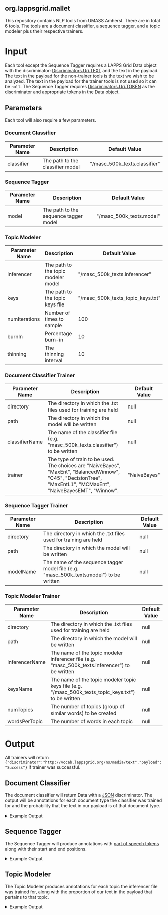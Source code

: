 ## org.lappsgrid.mallet
This repository contains NLP tools from UMASS Amherst. There are in total 6 tools. The tools are a document classifier, a sequence tagger, and a topic modeler plus their respective trainers. 

# Input
Each tool except the Sequence Tagger requires a LAPPS Grid Data object with the discriminator: [Discriminators.Uri.TEXT](http://vocab.lappsgrid.org/ns/media/text) and the text in the payload. The text in the payload for the non-trainer tools is the text we wish to be analyzed. The text in the payload for the trainer tools is not used so it can be `null`. The Sequence Tagger requires [Discriminators.Uri.TOKEN](http://vocab.lappsgrid.org/Token) as the discriminator and appropriate tokens in the Data object.

## Parameters
Each tool will also require a few parameters.

### Document Classifier
|Parameter Name|Description|Default Value|
| --- | --- | --- |
|classifier| The path to the classifier model | "/masc_500k_texts.classifier" |

### Sequence Tagger
|Parameter Name|Description|Default Value|
| --- | --- | --- |
|model| The path to the sequence tagger model | "/masc_500k_texts.model" |

### Topic Modeler
|Parameter Name|Description|Default Value|
| --- | --- | --- |
|inferencer| The path to the topic modeler model | "/masc_500k_texts.inferencer" |
|keys| The path to the topic keys file | "/masc_500k_texts_topic_keys.txt"|
|numIterations| Number of times to sample | 100|
|burnIn| Percentage burn-in | 10 |
|thinning| The thinning interval | 10 |

### Document Classifier Trainer
|Parameter Name|Description|Default Value|
| --- | --- | --- |
|directory| The directory in which the .txt files used for training are held | null |
|path| The directory in which the model will be written | null|
|classifierName| The name of the classifier file (e.g. "masc_500k_texts.classifier") to be written | null
|trainer| The type of train to be used. The choices are "NaiveBayes", "MaxEnt", "BalancedWinnow", "C45", "DecisionTree", "MaxEntL1", "MCMaxEnt", "NaiveBayesEMT", "Winnow". | "NaiveBayes"|

### Sequence Tagger Trainer
|Parameter Name|Description|Default Value|
| --- | --- | --- |
|directory| The directory in which the .txt files used for training are held | null |
|path| The directory in which the model will be written | null|
|modelName| The name of the sequence tagger model file (e.g. "masc_500k_texts.model") to be written | null

### Topic Modeler Trainer
|Parameter Name|Description|Default Value|
| --- | --- | --- |
|directory| The directory in which the .txt files used for training are held | null |
|path| The directory in which the model will be written | null|
|inferencerName| The name of the topic modeler inferencer file (e.g. "masc_500k_texts.inferencer") to be written | null
|keysName | The name of the topic modeler topic keys file (e.g. "/masc_500k_texts_topic_keys.txt") to be written | null
|numTopics| The number of topics (group of similar words) to be created | null|
|wordsPerTopic| The number of words in each topic | null|

# Output

All trainers will return ``{"discriminator":"http://vocab.lappsgrid.org/ns/media/text","payload":"Success"}`` if trainer was successful.

## Document Classifier
The document classifier will return Data with a [JSON](http://vocab.lappsgrid.org/ns/media/json) discriminator. The output will be annotations for each document type the classifier was trained for and the probability that the text in our payload is of that document type.

<details>
<summary>Example Output</summary>

```json
{
  "discriminator" : "http://vocab.lappsgrid.org/ns/media/json",
  "payload" : {
    "@context" : "http://vocab.lappsgrid.org/context-1.0.0.jsonld",
    "metadata" : { },
    "text" : {
      "@value" : "When you access Basic Completion by pressing Ctrl+Space, you get basic suggestions for variables, types, methods, expressions, and so on. When you call Basic Completion twice, it shows you more results, including private members and non-imported static members.\nThe Smart Completion feature is aware of the expected type and data flow, and offers the options relevant to the context. To call Smart Completion, press Ctrl+Shift+Space. When you call Smart Completion twice, it shows you more results, including chains.\nTo overwrite the identifier at the caret, instead of just inserting the suggestion, press Tab. This is helpful if you're editing part of an identifier, such as a file name.\nTo let IntelliJ IDEA complete a statement for you, press Ctrl+Shift+Enter. Statement Completion will automatically add the missing parentheses, brackets, braces and the necessary formatting.\nIf you want to see the suggested parameters for any method or constructor, press Ctrl+P. IntelliJ IDEA shows the parameter info for each overloaded method or constructor, and highlights the best match for the parameters already typed.\nThe Postfix Completion feature lets you transform an already typed expression to another one based on the postfix you type after a period, the expression type, and its context."
    },
    "views" : [ {
      "metadata" : {
        "contains" : {
          "document types" : {
            "producer" : "org.lappsgrid.mallet.DocumentClassification",
            "type" : "document-types:mallet"
          }
        }
      },
      "annotations" : [ {
        "id" : "documentType0",
        "features" : {
          "documentType" : "email",
          "probability" : "0.16769196908503556"
        }
      }, {
        "id" : "documentType1",
        "features" : {
          "documentType" : "newspaper_newswire",
          "probability" : "0.15269109839819786"
        }
      }, {
        "id" : "documentType2",
        "features" : {
          "documentType" : "letters",
          "probability" : "0.10096031267887731"
        }
      }, {
        "id" : "documentType3",
        "features" : {
          "documentType" : "spam",
          "probability" : "0.08455659858471774"
        }
      }, {
        "id" : "documentType4",
        "features" : {
          "documentType" : "journal",
          "probability" : "0.04551115427282711"
        }
      }, {
        "id" : "documentType5",
        "features" : {
          "documentType" : "movie-script",
          "probability" : "0.0380435195433462"
        }
      }, {
        "id" : "documentType6",
        "features" : {
          "documentType" : "jokes",
          "probability" : "0.03579415539387567"
        }
      }, {
        "id" : "documentType7",
        "features" : {
          "documentType" : "essays",
          "probability" : "0.0317846996088732"
        }
      }, {
        "id" : "documentType8",
        "features" : {
          "documentType" : "technical",
          "probability" : "0.031520598294279896"
        }
      }, {
        "id" : "documentType9",
        "features" : {
          "documentType" : "non-fiction",
          "probability" : "0.03081788850443121"
        }
      }, {
        "id" : "documentType10",
        "features" : {
          "documentType" : "blog",
          "probability" : "0.030392432805804375"
        }
      }, {
        "id" : "documentType11",
        "features" : {
          "documentType" : "fiction",
          "probability" : "0.029407520550799326"
        }
      }, {
        "id" : "documentType12",
        "features" : {
          "documentType" : "govt-docs",
          "probability" : "0.029032915493799397"
        }
      }, {
        "id" : "documentType13",
        "features" : {
          "documentType" : "court transcript",
          "probability" : "0.028816569544770857"
        }
      }, {
        "id" : "documentType14",
        "features" : {
          "documentType" : "travel-guides",
          "probability" : "0.0279566731838214"
        }
      }, {
        "id" : "documentType15",
        "features" : {
          "documentType" : "twitter",
          "probability" : "0.027532100906652333"
        }
      }, {
        "id" : "documentType16",
        "features" : {
          "documentType" : "face-to-face",
          "probability" : "0.027295018793301956"
        }
      }, {
        "id" : "documentType17",
        "features" : {
          "documentType" : "ficlets",
          "probability" : "0.027127692885481405"
        }
      }, {
        "id" : "documentType18",
        "features" : {
          "documentType" : "telephone",
          "probability" : "0.026654428854579585"
        }
      }, {
        "id" : "documentType19",
        "features" : {
          "documentType" : "debate-transcript",
          "probability" : "0.026412652616527484"
        }
      } ]
    } ]
  },
  "parameters" : {
    "model" : "PATH/TO/CLASSIFIER/masc_500k_texts.classifier"
  }
}
```

</details>

## Sequence Tagger
The Sequence Tagger will produce annotations with [part of speech tokens](http://vocab.lappsgrid.org/Token#pos) along with their start and end positions.

<details>
<summary>Example Output</summary>

```json
{
  "discriminator" : "http://vocab.lappsgrid.org/ns/media/jsonld#lif",
  "payload" : {
    "@context" : "http://vocab.lappsgrid.org/context-1.0.0.jsonld",
    "metadata" : { },
    "text" : { },
    "views" : [ {
      "metadata" : {
        "contains" : {
          "http://vocab.lappsgrid.org/Token#pos" : {
            "producer" : "org.lappsgrid.mallet.SequenceTagging",
            "type" : "pos:mallet"
          }
        }
      },
      "annotations" : [ {
        "id" : "tok0",
        "start" : 0,
        "end" : 2,
        "@type" : "http://vocab.lappsgrid.org/Token#pos",
        "features" : {
          "word" : "Don",
          "pos" : "NNP"
        }
      }, {
        "id" : "tok1",
        "start" : 3,
        "end" : 4,
        "@type" : "http://vocab.lappsgrid.org/Token#pos",
        "features" : {
          "word" : "'t",
          "pos" : ","
        }
      }, {
        "id" : "tok2",
        "start" : 6,
        "end" : 10,
        "@type" : "http://vocab.lappsgrid.org/Token#pos",
        "features" : {
          "word" : "count",
          "pos" : "VBZ"
        }
      }, {
        "id" : "tok3",
        "start" : 12,
        "end" : 14,
        "@type" : "http://vocab.lappsgrid.org/Token#pos",
        "features" : {
          "word" : "the",
          "pos" : "DT"
        }
      }, {
        "id" : "tok4",
        "start" : 16,
        "end" : 19,
        "@type" : "http://vocab.lappsgrid.org/Token#pos",
        "features" : {
          "word" : "days",
          "pos" : "NNP"
        }
      }, {
        "id" : "tok5",
        "start" : 20,
        "end" : 20,
        "@type" : "http://vocab.lappsgrid.org/Token#pos",
        "features" : {
          "word" : ".",
          "pos" : "."
        }
      }, {
        "id" : "tok6",
        "start" : 22,
        "end" : 25,
        "@type" : "http://vocab.lappsgrid.org/Token#pos",
        "features" : {
          "word" : "Make",
          "pos" : "VBZ"
        }
      }, {
        "id" : "tok7",
        "start" : 27,
        "end" : 29,
        "@type" : "http://vocab.lappsgrid.org/Token#pos",
        "features" : {
          "word" : "the",
          "pos" : "DT"
        }
      }, {
        "id" : "tok8",
        "start" : 31,
        "end" : 34,
        "@type" : "http://vocab.lappsgrid.org/Token#pos",
        "features" : {
          "word" : "days",
          "pos" : "NNP"
        }
      }, {
        "id" : "tok9",
        "start" : 36,
        "end" : 40,
        "@type" : "http://vocab.lappsgrid.org/Token#pos",
        "features" : {
          "word" : "count",
          "pos" : "NNP"
        }
      }, {
        "id" : "tok10",
        "start" : 41,
        "end" : 41,
        "@type" : "http://vocab.lappsgrid.org/Token#pos",
        "features" : {
          "word" : ".",
          "pos" : "."
        }
      } ]
    } ]
  },
  "parameters" : { }
}
```

</details>

## Topic Modeler
The Topic Modeler produces annotations for each topic the inferencer file was trained for, along with the proportion of our text in the payload that pertains to that topic.

<details>
<summary>Example Output</summary>

```json
{
  "discriminator" : "http://vocab.lappsgrid.org/ns/media/json",
  "payload" : {
    "@context" : "http://vocab.lappsgrid.org/context-1.0.0.jsonld",
    "metadata" : { },
    "text" : {
      "@value" : "Research scientists are the primary audience for the journal, but summaries and accompanying articles are intended to make many of the most important papers understandable to scientists in other fields and the educated public. Towards the front of each issue are editorials, news and feature articles on issues of general interest to scientists, including current affairs, science funding, business, scientific ethics and research breakthroughs. There are also sections on books and arts. The remainder of the journal consists mostly of research papers (articles or letters), which are often dense and highly technical. Because of strict limits on the length of papers, often the printed text is actually a summary of the work in question with many details relegated to accompanying supplementary material on the journal's website."
    },
    "views" : [ {
      "metadata" : {
        "contains" : {
          "topic proportions" : {
            "producer" : "org.lappsgrid.mallet.TopicModeling",
            "type" : "topic-proportions:mallet"
          }
        }
      },
      "annotations" : [ {
        "id" : "topic0",
        "features" : {
          "topic" : "wildlife today year community work goodwill people youth animals children dear job animal special guide young sincerely family ",
          "proportion" : "0.0035211267605633804"
        }
      }, {
        "id" : "topic1",
        "features" : {
          "topic" : "nest pattern expression gad antie species function ants river gradient valley end channels fibroblasts lakes change scd bound ",
          "proportion" : "0.12089201877934272"
        }
      }, {
        "id" : "topic2",
        "features" : {
          "topic" : "city chinese vegas las road island east street center built china kong’s macau town bay museum market temple ",
          "proportion" : "0.008215962441314555"
        }
      }, {
        "id" : "topic3",
        "features" : {
          "topic" : "eyes looked back door face nepthys room don’t didn’t air hands walked hair turned hand girl dark it’s ",
          "proportion" : "0.128716744913928"
        }
      }, {
        "id" : "topic4",
        "features" : {
          "topic" : "america states world state law american make government country united health important money national tax care work county ",
          "proportion" : "0.15062597809076683"
        }
      }, {
        "id" : "topic5",
        "features" : {
          "topic" : "indigenous document words languages book english microsoft identity native word spanish org chapter disease tom women patients tests ",
          "proportion" : "0.016040688575899843"
        }
      }, {
        "id" : "topic6",
        "features" : {
          "topic" : "day good long make life people home made years find end put give left great times found place ",
          "proportion" : "0.005086071987480438"
        }
      }, {
        "id" : "topic7",
        "features" : {
          "topic" : "power significant crisis patients results system yhl emissions risk study important health energy normal yol markets program effect ",
          "proportion" : "0.022300469483568074"
        }
      }, {
        "id" : "topic8",
        "features" : {
          "topic" : "mail commission moore rate services report rules proposed karnes classification seaman request interview act change tibbets heston decision ",
          "proportion" : "0.020735524256651018"
        }
      }, {
        "id" : "topic9",
        "features" : {
          "topic" : "that's yeah i'm i've we're people there's they're things doesn't you're didn't make lot question good o_k can't ",
          "proportion" : "0.005086071987480438"
        }
      }, {
        "id" : "topic10",
        "features" : {
          "topic" : "form movement fact career section system measures industry process autonomous agents structure clear theme university simple people point ",
          "proportion" : "0.0035211267605633804"
        }
      }, {
        "id" : "topic11",
        "features" : {
          "topic" : "court congress years argument building architecture clause buildings public jerusalem term works modern justice time jewish land greek ",
          "proportion" : "0.19757433489827855"
        }
      }, {
        "id" : "topic12",
        "features" : {
          "topic" : "email charset message xxx@xxx.xxx enron account bit character information contact vince tue money us-ascii text/plain content-type philip content-transfer-encoding ",
          "proportion" : "0.0035211267605633804"
        }
      }, {
        "id" : "topic13",
        "features" : {
          "topic" : "black man young remember thorndike mind allan stories tasha andrews space bike men ride colors true chair movie ",
          "proportion" : "0.04107981220657277"
        }
      }, {
        "id" : "topic14",
        "features" : {
          "topic" : "i'm watching work day http://bit.ly working blog reading post news today sleep posted cool video back web love ",
          "proportion" : "0.005086071987480438"
        }
      }, {
        "id" : "topic15",
        "features" : {
          "topic" : "time read meeting don't i'm correct question article letter understanding that's book case remember students statement biology honor ",
          "proportion" : "0.05516431924882629"
        }
      }, {
        "id" : "topic16",
        "features" : {
          "topic" : "president iraq war states bush told senate september secretary attacks team terrorism russian government plans military chang official ",
          "proportion" : "0.18035993740219092"
        }
      }, {
        "id" : "topic17",
        "features" : {
          "topic" : "elizabeth turner gibbs jones swann norrington pintel davy beckett black ragetti captain crew ship key chest pearl lord ",
          "proportion" : "0.023865414710485134"
        }
      }, {
        "id" : "topic18",
        "features" : {
          "topic" : "title man grant clark jeffery alan malcolm ian sanchez can't asked god you're it's i'm don't gen didn't ",
          "proportion" : "0.005086071987480438"
        }
      }, {
        "id" : "topic19",
        "features" : {
          "topic" : "company business market share credit card access bank offer year price california costs lsc stock shares management payment ",
          "proportion" : "0.0035211267605633804"
        }
      } ]
    } ]
  },
  "parameters" : {
    "inferencer" : "PATH/TO/INFERENCER/masc_500k_texts.inferencer",
    "keys" : "PATH/TO/INFERENCERKEYS/masc_500k_texts_topic_keys.txt",
    "numIterations" : 100,
    "thinning" : 10,
    "burnIn" : 10
  }
}
```

</details>
